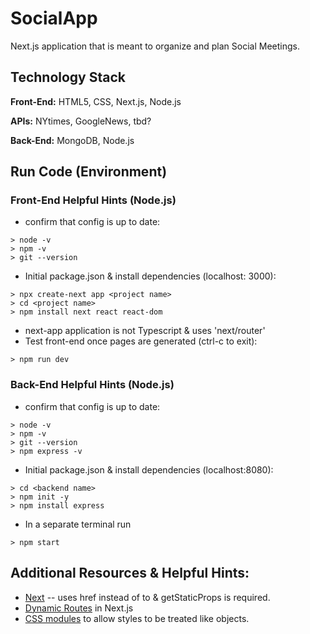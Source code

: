 # SocialApp
Next.js application that is meant to organize and plan Social Meetings. 

## Technology Stack
**Front-End:** HTML5, CSS, Next.js, Node.js

**APIs:**  NYtimes, GoogleNews, tbd?

**Back-End:** MongoDB, Node.js



## Run Code (Environment)
### Front-End Helpful Hints (Node.js)
- confirm that config is up to date:

```
> node -v
> npm -v
> git --version
```

- Initial package.json & install dependencies (localhost: 3000):
```
> npx create-next app <project name>
> cd <project name>
> npm install next react react-dom
```
- next-app application is not Typescript & uses 'next/router'
- Test front-end once pages are generated (ctrl-c to exit):
```
> npm run dev
```

### Back-End Helpful Hints (Node.js)
- confirm that config is up to date:

```
> node -v
> npm -v
> git --version
> npm express -v 
```

- Initial package.json & install dependencies (localhost:8080):
```
> cd <backend name>
> npm init -y
> npm install express 
```

- In a separate terminal run
```
> npm start
```

## Additional Resources & Helpful Hints:
- [Next](https://nextjs.org/docs/getting-started#system-requirements)
-- <Link/> uses href instead of to & getStaticProps is required. 
- [Dynamic Routes](https://nextjs.org/docs/routing/dynamic-routes) in Next.js
- [CSS modules](https://create-react-app.dev/docs/adding-a-css-modules-stylesheet/) to allow styles to be treated like objects.